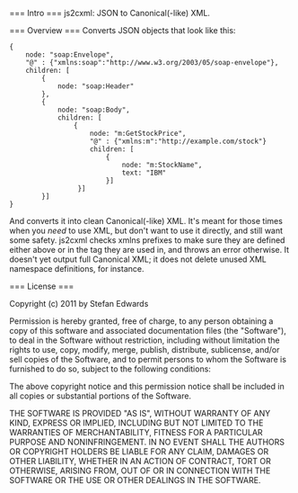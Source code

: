 === Intro ===
js2cxml: JSON to Canonical(-like) XML.

=== Overview ===
Converts JSON objects that look like this:

    {
        node: "soap:Envelope",
        "@" : {"xmlns:soap":"http://www.w3.org/2003/05/soap-envelope"},
        children: [
            {
                node: "soap:Header"
            },
            {
                node: "soap:Body",
                children: [
                    {
                        node: "m:GetStockPrice",
                        "@" : {"xmlns:m":"http://example.com/stock"}
                        children: [
                            {
                                node: "m:StockName",
                                text: "IBM"
                            }]
                     }]
            }]
    }

And converts it into clean Canonical(-like) XML. It&apos;s meant for those
times when you *need* to use XML, but don&apos;t want to use it directly, 
and still want some safety. js2cxml checks xmlns prefixes to make sure they
are defined either above or in the tag they are used in, and throws an error 
otherwise. It doesn&apos;t yet output full Canonical XML; it does not delete
unused XML namespace definitions, for instance.


=== License ===

Copyright (c) 2011 by Stefan Edwards

Permission is hereby granted, free of charge, to any person obtaining a copy
of this software and associated documentation files (the "Software"), to deal
in the Software without restriction, including without limitation the rights
to use, copy, modify, merge, publish, distribute, sublicense, and/or sell
copies of the Software, and to permit persons to whom the Software is
furnished to do so, subject to the following conditions:

The above copyright notice and this permission notice shall be included in
all copies or substantial portions of the Software.

THE SOFTWARE IS PROVIDED "AS IS", WITHOUT WARRANTY OF ANY KIND, EXPRESS OR
IMPLIED, INCLUDING BUT NOT LIMITED TO THE WARRANTIES OF MERCHANTABILITY,
FITNESS FOR A PARTICULAR PURPOSE AND NONINFRINGEMENT. IN NO EVENT SHALL THE
AUTHORS OR COPYRIGHT HOLDERS BE LIABLE FOR ANY CLAIM, DAMAGES OR OTHER
LIABILITY, WHETHER IN AN ACTION OF CONTRACT, TORT OR OTHERWISE, ARISING FROM,
OUT OF OR IN CONNECTION WITH THE SOFTWARE OR THE USE OR OTHER DEALINGS IN
THE SOFTWARE.

